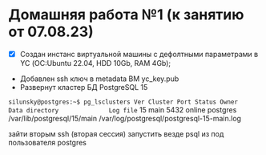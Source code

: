 # Домашняя работа №1 (к занятию от 07.08.23)

- [x] Cоздан инстанс виртуальной машины с дефолтными параметрами в YC (ОС:Ubuntu 22.04, HDD 10Gb, RAM 4Gb);
- Добавлен ssh ключ в metadata ВМ yc_key.pub
- Развернут кластер БД PostgreSQL 15


`silunsky@postgres:~$ pg_lsclusters
Ver Cluster Port Status Owner    Data directory              Log file`
15  main    5432 online postgres /var/lib/postgresql/15/main /var/log/postgresql/postgresql-15-main.log

зайти вторым ssh (вторая сессия)
запустить везде psql из под пользователя postgres
